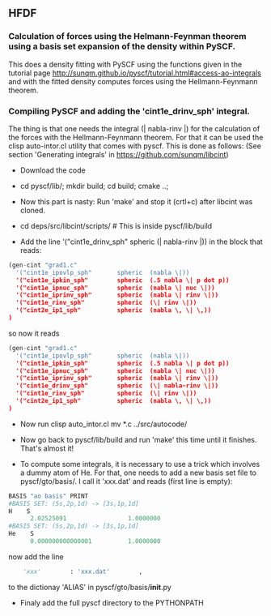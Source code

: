 ## HFDF
### Calculation of forces using the Helmann-Feynman theorem using a basis set expansion of the density within PySCF.

This does a density fitting with PySCF using the functions given in the
tutorial page http://sunqm.github.io/pyscf/tutorial.html#access-ao-integrals and
with the fitted density computes forces using the Hellmann-Feynmann theorem.

### Compiling PySCF and adding the 'cint1e_drinv_sph' integral.

The thing is that one needs the integral (\| nabla-rinv \|) for the calculation of the forces with the Hellmann-Feynmann theorem.
For that it can be used the clisp auto-intor.cl utility that comes with pyscf.
This is done as follows:
(See section 'Generating integrals' in https://github.com/sunqm/libcint)


* Download the code
* cd pyscf/lib/; mkdir build; cd build; cmake ..;

* Now this part is nasty: Run 'make' and stop it (crtl+c) after libcint was cloned.

* cd deps/src/libcint/scripts/    # This is inside pyscf/lib/build

* Add the line   '("cint1e_drinv_sph"        spheric  (\| nabla-rinv \|)) in the block that reads:
```python
(gen-cint "grad1.c"
  '("cint1e_ipovlp_sph"       spheric  (nabla \|))
  '("cint1e_ipkin_sph"        spheric  (.5 nabla \| p dot p))
  '("cint1e_ipnuc_sph"        spheric  (nabla \| nuc \|))
  '("cint1e_iprinv_sph"       spheric  (nabla \| rinv \|))
  '("cint1e_rinv_sph"         spheric  (\| rinv \|))
  '("cint2e_ip1_sph"          spheric  (nabla \, \| \,))
)
```
   so now it reads 
```python
(gen-cint "grad1.c"
  '("cint1e_ipovlp_sph"       spheric  (nabla \|))
  '("cint1e_ipkin_sph"        spheric  (.5 nabla \| p dot p))
  '("cint1e_ipnuc_sph"        spheric  (nabla \| nuc \|))
  '("cint1e_iprinv_sph"       spheric  (nabla \| rinv \|))
  '("cint1e_drinv_sph"        spheric  (\| nabla-rinv \|))
  '("cint1e_rinv_sph"         spheric  (\| rinv \|))
  '("cint2e_ip1_sph"          spheric  (nabla \, \| \,))
)
```
* Now run
   clisp auto_intor.cl
   mv *.c ../src/autocode/

* Now go back to pyscf/lib/build and run 'make' this time
   until it finishes. That's almost it!

* To compute some integrals, it is necessary to use a trick which involves
  a dummy atom of He. For that, one needs to add a new basis set file to
  pyscf/gto/basis/. I call it 'xxx.dat' and reads (first line is empty):
```python
BASIS "ao basis" PRINT
#BASIS SET: (5s,2p,1d) -> [3s,1p,1d]
H    S
      2.02525091                 1.0000000
#BASIS SET: (5s,2p,1d) -> [3s,1p,1d]
He    S
      0.000000000000001          1.0000000
```
  now add the line
  
```python
    'xxx'        : 'xxx.dat'        ,
```
  to the dictionay 'ALIAS' in pyscf/gto/basis/__init__.py

* Finaly add the full pyscf directory to the PYTHONPATH
